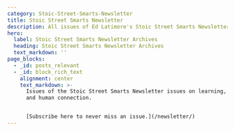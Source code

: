 ```yaml
---
category: Stoic-Street-Smarts-Newsletter
title: Stoic Street Smarts Newsletter
description: All issues of Ed Latimore's Stoic Street Smarts Newsletter
hero:
  label: Stoic Street Smarts Newsletter Archives
  heading: Stoic Street Smarts Newsletter Archives
  text_markdown: ''
page_blocks:
  - _id: posts_relevant
  - _id: block_rich_text
    alignment: center
    text_markdown: >-
      Issues of the Stoic Street Smarts Newsletter issues on learning, strategy,
      and human connection.


      [Subscribe here to never miss an issue.](/newsletter/)
---
```

